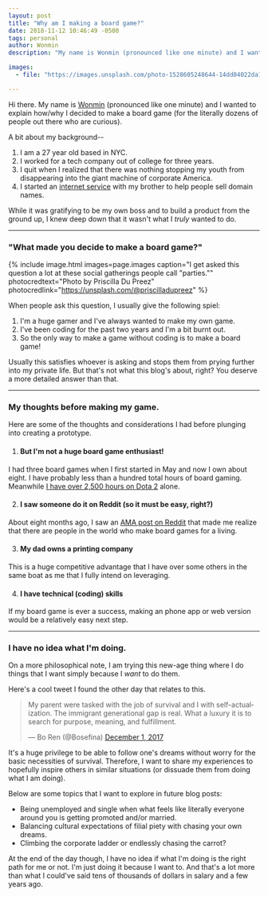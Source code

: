 ```yaml
---
layout: post
title: "Why am I making a board game?"
date: 2018-11-12 10:46:49 -0500
tags: personal
author: Wonmin
description: "My name is Wonmin (pronounced like one minute) and I wanted to explain how/why I decided to make a board game."

images:
  - file: "https://images.unsplash.com/photo-1528605248644-14dd04022da1?auto=format&fit=crop&w=800&h=300&q=1"

---
```


Hi there. My name is [Wonmin][wonmin-website] (pronounced like one minute) and I wanted to explain how/why I decided to make a board game (for the literally dozens of people out there who are curious).

A bit about my background--

1. I am a 27 year old based in NYC.
2. I worked for a tech company out of college for three years.
3. I quit when I realized that there was nothing stopping my youth from disappearing into the giant machine of corporate America.
4. I started an [internet service][domahub-website] with my brother to help people sell domain names.

While it was gratifying to be my own boss and to build a product from the ground up, I knew deep down that it wasn't what I _truly_ wanted to do.

---

### "What made you decide to make a board game?"

{% include image.html images=page.images caption="I get asked this question a lot at these social gatherings people call &quot;parties.&quot;" photocredtext="Photo by Priscilla Du Preez" photocredlink="https://unsplash.com/@priscilladupreez" %}

When people ask this question, I usually give the following spiel:

1. I'm a huge gamer and I've always wanted to make my own game.
2. I've been coding for the past two years and I'm a bit burnt out.
3. So the only way to make a game without coding is to make a board game!

Usually this satisfies whoever is asking and stops them from prying further into my private life. But that's not what this blog's about, right? You deserve a more detailed answer than that.

---

### My thoughts before making my game.

Here are some of the thoughts and considerations I had before plunging into creating a prototype.

1. #### But I'm not a huge board game enthusiast!
I had three board games when I first started in May and now I own about eight. I have probably less than a hundred total hours of board gaming. Meanwhile [I have over 2,500 hours on Dota 2][steam-dota-hours] alone.

2. #### I saw someone do it on Reddit (so it must be easy, right?)
About eight months ago, I saw an [AMA post on Reddit][ama-reddit] that made me realize that there are people in the world who make board games for a living.

3. #### My dad owns a printing company
This is a huge competitive advantage that I have over some others in the same boat as me that I fully intend on leveraging.

4. #### I have technical (coding) skills
If my board game is ever a success, making an phone app or web version would be a relatively easy next step.

---

### I have no idea what I'm doing.

On a more philosophical note, I am trying this new-age thing where I do things that I want simply because I _want_ to do them.

Here's a cool tweet I found the other day that relates to this.
<blockquote class="twitter-tweet" data-lang="en"><p lang="en" dir="ltr">My parent were tasked with the job of survival and I with self-actualization. The immigrant generational gap is real. What a luxury it is to search for purpose, meaning, and fulfillment.</p>&mdash; Bo Ren (@Bosefina) <a href="https://twitter.com/Bosefina/status/936724598632210433?ref_src=twsrc%5Etfw">December 1, 2017</a></blockquote>
<script async src="https://platform.twitter.com/widgets.js" charset="utf-8"></script>

It's a huge privilege to be able to follow one's dreams without worry for the basic necessities of survival. Therefore, I want to share my experiences to hopefully inspire others in similar situations (or dissuade them from doing what I am doing).

Below are some topics that I want to explore in future blog posts:

* Being unemployed and single when what feels like literally everyone around you is getting promoted and/or married.
* Balancing cultural expectations of filial piety with chasing your own dreams.
* Climbing the corporate ladder or endlessly chasing the carrot?

At the end of the day though, I have no idea if what I'm doing is the right path for me or not. I'm just doing it because I want to. And that's a lot more than what I could've said tens of thousands of dollars in salary and a few years ago.

[wonmin-website]: https://1minlee.com
[domahub-website]: https://domahub.com
[steam-dota-hours]: https://steamcommunity.com/id/xcellion
[ama-reddit]: https://www.reddit.com/r/Entrepreneur/comments/84euua/i_left_my_day_job_to_make_board_games_with_my/
